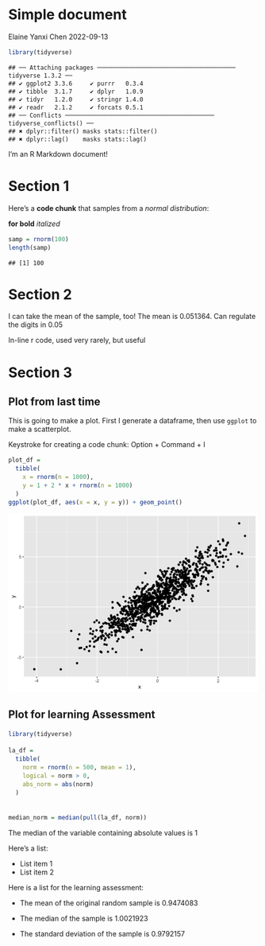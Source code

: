 Simple document
================
Elaine Yanxi Chen
2022-09-13

``` r
library(tidyverse)
```

    ## ── Attaching packages ─────────────────────────────────────── tidyverse 1.3.2 ──
    ## ✔ ggplot2 3.3.6     ✔ purrr   0.3.4
    ## ✔ tibble  3.1.7     ✔ dplyr   1.0.9
    ## ✔ tidyr   1.2.0     ✔ stringr 1.4.0
    ## ✔ readr   2.1.2     ✔ forcats 0.5.1
    ## ── Conflicts ────────────────────────────────────────── tidyverse_conflicts() ──
    ## ✖ dplyr::filter() masks stats::filter()
    ## ✖ dplyr::lag()    masks stats::lag()

I’m an R Markdown document!

# Section 1

Here’s a **code chunk** that samples from a *normal distribution*:

**for bold** *italized*

``` r
samp = rnorm(100)
length(samp)
```

    ## [1] 100

# Section 2

I can take the mean of the sample, too! The mean is 0.051364. Can
regulate the digits in 0.05

In-line r code, used very rarely, but useful

# Section 3

## Plot from last time

This is going to make a plot. First I generate a dataframe, then use
`ggplot` to make a scatterplot.

Keystroke for creating a code chunk: Option + Command + I

``` r
plot_df = 
  tibble(
    x = rnorm(n = 1000),
    y = 1 + 2 * x + rnorm(n = 1000)
  )
ggplot(plot_df, aes(x = x, y = y)) + geom_point()
```

![](template_files/figure-gfm/unnamed-chunk-3-1.png)<!-- -->

## Plot for learning Assessment

``` r
library(tidyverse)

la_df =
  tibble(
    norm = rnorm(n = 500, mean = 1),
    logical = norm > 0,
    abs_norm = abs(norm)
  )


median_norm = median(pull(la_df, norm))
```

The median of the variable containing absolute values is 1

Here’s a list:

-   List item 1
-   List item 2

Here is a list for the learning assessment:

-   The mean of the original random sample is 0.9474083

-   The median of the sample is 1.0021923

-   The standard deviation of the sample is 0.9792157
